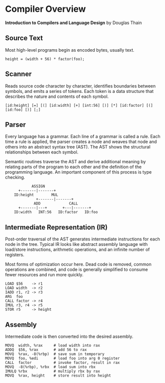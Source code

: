# Compiler Overview

**Introduction to Compilers and Language Design** by Douglas Thain

## Source Text

Most high-level programs begin as encoded bytes, usually text.

```text
height = (width + 56) * factor(foo);
```

## Scanner

Reads source code character by character, identifies boundaries between
symbols, and emits a series of tokens. Each token is a data structure
that describes the nature and contents of each symbol.

```text
[id:height] [=] [(] [id:width] [+] [int:56] [)] [*] [id:factor] [(] [id:foo] [)] [;]
```

## Parser

Every language has a grammar. Each line of a grammar is called a rule.
Each time a rule is applied, the parser creates a node and weaves that
node and others into an abstract syntax tree (AST). The AST shows the
structural relationships between each symbol.

Semantic routines traverse the AST and derive additional meaning by
relating parts of the program to each other and the definition of
the programming language. An important component of this process
is type checking.

```text
            ASSIGN
      +-------|-------+
    ID:height        MUL
              +-------|-------+
             ADD             CALL
      +-------|---+       +---|-------+
    ID:width   INT:56   ID:factor   ID:foo
```

## Intermediate Representation (IR)

Post-order traversal of the AST generates intermediate instructions
for each node in the tree. Typical IR looks like abstract assembly language
with load/store instructions, arithmetic operations, and an infinite number
of registers.

Most forms of optimization occur here. Dead code is removed, common operations
are combined, and code is generally simplified to consume fewer resources and
run more quickly.

```text
LOAD $56    -> r1
LOAD width  -> r2
IADD r1, r2 -> r3
ARG  foo
CALL factor -> r4
IMUL r3, r4 -> r5
STOR r5     -> height
```

## Assembly

Intermediate code is then converted into the desired assembly.

```text
MOVQ  width, %rax     # load width into rax
ADDQ  $56, %rax       # add 56 to rax
MOVQ  %rax, -8(%rbp)  # save sum in temporary
MOVQ  foo, %edi       # load foo into arg 0 register
CALL  factor          # invoke factor, result in rax
MOVQ  -8(%rbp), %rbx  # load sum into rbx
IMULQ %rbx            # multiply rbx by rax
MOVQ  %rax, height    # store result into height
```
